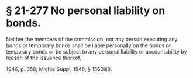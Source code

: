 # § 21-277 No personal liability on bonds.

<p>Neither the members of the commission, nor any person executing any bonds or temporary bonds shall be liable personally on the bonds or temporary bonds or be subject to any personal liability or accountability by reason of the issuance thereof.</p><p>1946, p. 358; Michie Suppl. 1946, § 1560iii8.</p>